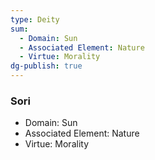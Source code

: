 ```yaml
---
type: Deity
sum:
  - Domain: Sun
  - Associated Element: Nature
  - Virtue: Morality
dg-publish: true
---
```

### Sori
- Domain: Sun
- Associated Element: Nature
- Virtue: Morality 
